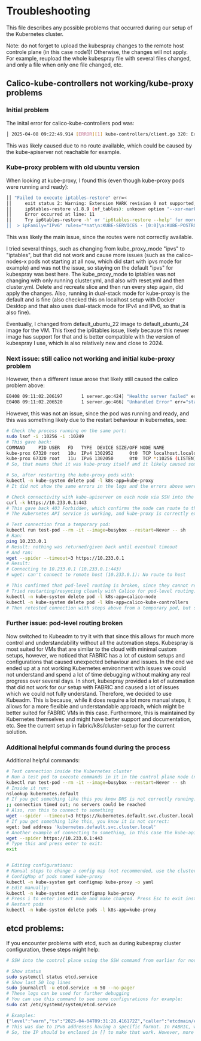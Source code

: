 # Troubleshooting
This file describes any possible problems that occurred during our setup of the Kubernetes cluster.

Note: do not forget to upload the kubespray changes to the remote host controle plane (in this case node1)! Otherwise, the changes will not apply. For example, reupload the whole kubespray file with several files changed, and only a file when only one file changed, etc.


## Calico-kube-controllers not working/kube-proxy problems
### Initial problem
The inital error for calico-kube-controllers pod was:
```sh
│ 2025-04-08 09:22:49.914 [ERROR][1] kube-controllers/client.go 320: Error getting cluster information config ClusterInformation="default" error=Get "http ││ s://10.233.0.1:443/apis/crd.projectcalico.org/v1/clusterinformations/default": dial tcp 10.233.0.1:443: connect: no route to host 
```
This was likely caused due to no route available, which could be caused by the kube-apiserver not reachable for example.

### Kube-proxy problem with old ubuntu version
When looking at kube-proxy, I found this (even though kube-proxy pods were running and ready):
```sh
││ "Failed to execute iptables-restore" err=< 
││     exit status 2: Warning: Extension MARK revision 0 not supported, missing kernel module?                                                              
││     ip6tables-restore v1.8.9 (nf_tables): unknown option "--xor-mark"
││     Error occurred at line: 11
││     Try ip6tables-restore -h' or 'ip6tables-restore --help' for more information
││  > ipFamily="IPv6" rules="*nat\n:KUBE-SERVICES - [0:0]\n:KUBE-POSTROUTING - [0:0]\n:KUBE-NODE-PORT - [0:0]\n:KUBE-LOAD-BALANCER - [0:0]\n:KUBE-MARK-MASQ
```
This was likely the main issue, since the routes were not correctly available.

I tried several things, such as changing from kube_proxy_mode "ipvs" to "iptables", but that did not work and cause more issues (such as the calico-nodes-x pods not starting at all now, which did start with ipvs mode for example) and was not the issue, so staying on the default "ipvs" for kubespray was best here. The kube_proxy_mode to iptables was not changing with only running cluster.yml, and also with reset.yml and then cluster.yml. Delete and recreate slice and then run every step again, did apply the changes. Also, running in dual-stack mode for kube-proxy is the default and is fine (also checked this on localhost setup with Docker Desktop and that also uses dual-stack mode for IPv4 and IPv6, so that is also fine).

Eventually, I changed from default_ubuntu_22 image to default_ubuntu_24 image for the VM. This fixed the ip6tables issue, likely because this newer image has support for that and is better compatible with the version of kubespray I use, which is also relatively new and close to 2024. 

### Next issue: still calico not working and initial kube-proxy problem
However, then a different issue arose that likely still caused the calico problem above:
```sh
E0408 09:11:02.206197       1 server.go:424] "Healthz server failed" err="failed to start proxier healthz on 0.0.0.0:10256: listen tcp 0.0.0.0:10256: bind: address already in ││  use" logger="UnhandledError"
E0408 09:11:02.206520       1 server.go:466] "Unhandled Error" err="starting metrics server failed: listen tcp 127.0.0.1:10249: bind: address already in ││  use" logger="UnhandledError"            
```
However, this was not an issue, since the pod was running and ready, and this was something likely due to the restart behaviour in kubernetes, see:
```sh
# Check the process running on the same port:
sudo lsof -i :10256 -i :10249
# This gave back:
COMMAND     PID USER   FD   TYPE  DEVICE SIZE/OFF NODE NAME
kube-prox 67320 root   10u  IPv4 1302952      0t0  TCP localhost.localdomain:10249 (LISTEN)
kube-prox 67320 root   11u  IPv6 1302050      0t0  TCP *:10256 (LISTEN)
# So, that means that it was kube-proxy itself and it likely caused something with the restart behaviour the first time.

# So, after restarting the kube-proxy pods with:
kubectl -n kube-system delete pod -l k8s-app=kube-proxy
# It did not show the same errors in the logs and the errors above were gone, confirming it was something with the restart behaviour. After a restart the first command also gave back different PIDs, confirming different processes were made with the restart of the pods.

# Check connectivity with kube-apiserver on each node via SSH into the VM:
curl -k https://10.233.0.1:443
# This gave back 403 Forbidden, which confirms the node can route to the kube-apiserver, confirming:
# The Kubernetes API service is working, and kube-proxy is correctly exposing the API server via the ClusterIP service.

# Test connection from a temporary pod:
kubectl run test-pod --rm -it --image=busybox --restart=Never -- sh
# Ran:
ping 10.233.0.1
# Result: nothing was returned/given back until eventual timeout
# And ran:
wget --spider --timeout=3 https://10.233.0.1
# Result:
# Connecting to 10.233.0.1 (10.233.0.1:443)
# wget: can't connect to remote host (10.233.0.1): No route to host

# This confirmed that pod-level routing is broken, since they cannot reach the kube-apiserver.
# Tried restarting/resyncing cleanly with Calico for pod-level routing:
kubectl -n kube-system delete pod -l k8s-app=calico-node
kubectl -n kube-system delete pod -l k8s-app=calico-kube-controllers
# Then retested connection with steps above from a temporary pod, but same result.
```

### Further issue: pod-level routing broken
Now switched to Kubeadm to try it with that since this allows for much more control and understandability without all the automation steps. Kubespray is most suited for VMs that are similar to the cloud with minimal custom setups, however, we noticed that FABRIC has a lot of custom setups and configurations that caused unexpected behaviour and issues. In the end we ended up at a not working Kubernetes environment with issues we could not understand and spend a lot of time debugging without making any real progress over several days. In short, kubespray provided a lot of automation that did not work for our setup with FABRIC and caused a lot of issues which we could not fully understand. Therefore, we decided to use Kubeadm. This is because, while it does require a lot more manual steps, it allows for a more flexible and understandable approach, which might be better suited for FABRIC VMs in this case. Furthermore, this is maintained by Kubernetes themselves and might have better support and documentation, etc. See the current setup in fabric/k8s/cluster-setup for the current solution.


### Additional helpful commands found during the process
Additional helpful commands:
```sh
# Test connection inside the Kubernetes cluster
# Run a test pod to execute commands in it in the control plane node (node1)
kubectl run test-pod --rm -it --image=busybox --restart=Never -- sh
# Inside it run:
nslookup kubernetes.default
# If you get something like this you know DNS is not correctly running:
;; connection timed out; no servers could be reached
# Also, run this to connect to something
wget --spider --timeout=3 https://kubernetes.default.svc.cluster.local
# If you get something like this, you know it is not correct:
wget: bad address 'kubernetes.default.svc.cluster.local'
# Another example of connecting to something, in this case the kube-apiserver:
wget --spider https://10.233.0.1:443
# Type this and press enter to exit:
exit


# Editing configurations:
# Manual steps to change a config map (not recommended, use the cluster deploy and change variables before running the cluster.yml)
# ConfigMap of pods named kube-proxy
kubectl -n kube-system get configmap kube-proxy -o yaml
# Edit manually:
kubectl -n kube-system edit configmap kube-proxy
# Press i to enter insert mode and make changed. Press Esc to exit instert mode and type :wq and Enter to write (=save) and quit
# Restart pods
kubectl -n kube-system delete pods -l k8s-app=kube-proxy
```


## etcd problems:
If you encounter problems with etcd, such as during kubespray cluster configuration, these steps might help:
```sh
# SSH into the control plane using the SSH command from earlier for node1

# Show status
sudo systemctl status etcd.service
# Show last 50 log lines
sudo journalctl -u etcd.service -n 50 --no-pager
# These logs can be used for further debugging
# You can use this command to see some configurations for example:
sudo cat /etc/systemd/system/etcd.service

# Examples:
{"level":"warn","ts":"2025-04-04T09:31:28.416172Z","caller":"etcdmain/etcd.go:75","msg":"failed to verify flags","error":"invalid value \"https://2001:610:2d0:fabc:f816:3eff:fe65:a464:2380\" for ETCD_LISTEN_PEER_URLS: URL address does not have the form \"host:port\": https://2001:610:2d0:fabc:f816:3eff:fe65:a464:2380"}
# This was due to IPv6 addresses having a specific format. In FABRIC, we use IPv6, such as: 2001:610:2d0:fabc:f816:3eff:fe65:a464
# So, the IP should be enclosed in [] to make that work. However, more broad problems with using IPv6 was discovered, so a different solution was done, which is now the current setup.
```